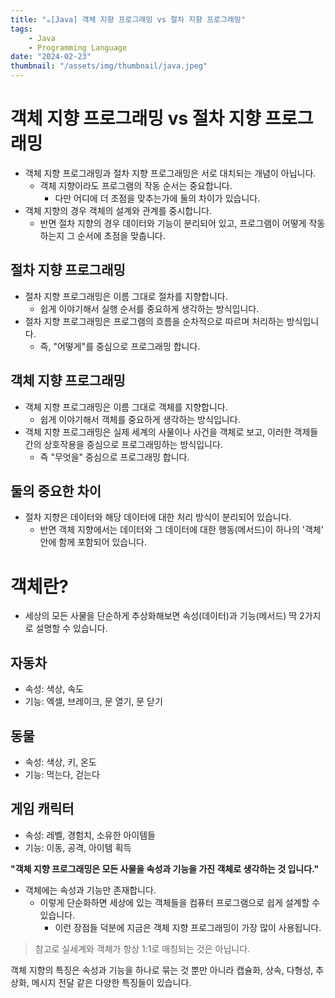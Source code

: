 ```yaml
---
title: "☕️[Java] 객체 지향 프로그래밍 vs 절차 지향 프로그래밍"
tags:
    - Java
    - Programming Language
date: "2024-02-23"
thumbnail: "/assets/img/thumbnail/java.jpeg"
---
```


# 객체 지향 프로그래밍 vs 절차 지향 프로그래밍
* 객체 지향 프로그래밍과 절차 지향 프로그래밍은 서로 대치되는 개념이 아닙니다.
    * 객체 지향이라도 프로그램의 작동 순서는 중요합니다.
        * 다만 어디에 더 초점을 맞추는가에 둘의 차이가 있습니다.
* 객체 지향의 경우 객체의 설계와 관계를 중시합니다.
    * 반면 절차 지향의 경우 데이터와 기능이 분리되어 있고, 프로그램이 어떻게 작동하는지 그 순서에 초점을 맞춥니다.

## 절차 지향 프로그래밍
* 절차 지향 프로그래밍은 이름 그대로 절차를 지향합니다.
    * 쉽게 이야기해서 실행 순서를 중요하게 생각하는 방식입니다.
* 절차 지향 프로그래밍은 프로그램의 흐름을 순차적으로 따르며 처리하는 방식입니다.
    * 즉, "어떻게"를 중심으로 프로그래밍 합니다.

## 객체 지향 프로그래밍
* 객체 지향 프로그래밍은 이름 그대로 객체를 지향합니다.
    * 쉽게 이야기해서 객체를 중요하게 생각하는 방식입니다.
* 객체 지향 프로그래밍은 실제 세계의 사물이나 사건을 객체로 보고, 이러한 객제들 간의 상호작용을 중심으로 프로그래밍하는 방식입니다.
    * 즉 "무엇을" 중심으로 프로그래밍 합니다.

## 둘의 중요한 차이
* 절차 지향은 데이터와 해당 데이터에 대한 처리 방식이 분리되어 있습니다.
    * 반면 객체 지향에서는 데이터와 그 데이터에 대한 행동(메서드)이 하나의 '객체' 안에 함께 포함되어 있습니다.

# 객체란?
* 세상의 모든 사물을 단순하게 추상화해보면 속성(데이터)과 기능(메서드) 딱 2가지로 설명할 수 있습니다.

## 자동차
* 속성: 색상, 속도
* 기능: 엑셀, 브레이크, 문 열기, 문 닫기

## 동물
* 속성: 색상, 키, 온도
* 기능: 먹는다, 걷는다

## 게임 캐릭터
* 속성: 레벨, 경험치, 소유한 아이템들
* 기능: 이동, 공격, 아이템 획득

**"객체 지향 프로그래밍은 모든 사물을 속성과 기능을 가진 객체로 생각하는 것 입니다."**
* 객체에는 속성과 기능만 존재합니다.
    * 이렇게 단순화하면 세상에 있는 객체들을 컴퓨터 프로그램으로 쉽게 설계할 수 있습니다.
        * 이런 장점들 덕분에 지금은 객체 지향 프로그래밍이 가장 많이 사용됩니다.
> 참고로 실세계와 객체가 항상 1:1로 매칭되는 것은 아닙니다.

객체 지향의 특징은 속성과 기능을 하나로 묶는 것 뿐만 아니라 캡슐화, 상속, 다형성, 추상화, 메시지 전달 같은 다양한 특징들이 있습니다.

